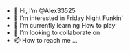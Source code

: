 - 👋 Hi, I’m @Alex33525
- 👀 I’m interested in Friday Night Funkin'
- 🌱 I’m currently learning How to play 
- 💞️ I’m looking to collaborate on 
- 📫 How to reach me ...

<!---
Alex33525/Alex33525 is a ✨ special ✨ repository because its `README.md` (this file) appears on your GitHub profile.
You can click the Preview link to take a look at your changes.
--->

